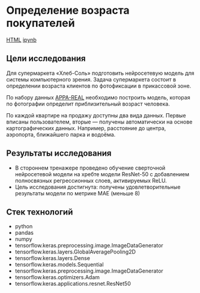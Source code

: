 # Определение возраста покупателей

[HTML](https://github.com/burooom/ml_projects/tree/main/Yandex.Practicum_projects/Computer_vision-regression/Computer_vision-regression.html)     [ipynb](https://github.com/burooom/ml_projects/tree/main/Yandex.Practicum_projects/Computer_vision-regression/Computer_vision-regression.ipynb)

## Цели исследования
Для супермаркета «Хлеб-Соль» подготовить нейросетевую модель для системы компьютерного зрения. Задача супермаркета состоит в определении возраста клиентов по фотофиксации в прикассовой зоне.

По набору данных <a href='https://chalearnlap.cvc.uab.cat/dataset/26/description/'>APPA-REAL</a> необходимо построить модель, которая по фотографии определит приблизительный возраст человека.

По каждой квартире на продажу доступны два вида данных. Первые вписаны пользователем, вторые — получены автоматически на основе картографических данных. Например, расстояние до центра, аэропорта, ближайшего парка и водоёма.
## Результаты исследования
- В стороннем тренажере проведено обучение сверточной нейросетевой модели на хребте модели ResNet-50 с добавлением полносвязных регрессионных слоев, активируемых ReLU.
- Цель исследования достигнута: получены удовлетворительные результаты модели по метрике МАЕ (меньше 8)

## Стек технологий
- python
- pandas
- numpy
- tensorflow.keras.preprocessing.image.ImageDataGenerator
- tensorflow.keras.layers.GlobalAveragePooling2D
- tensorflow.keras.layers.Dense
- tensorflow.keras.models.Sequential
- tensorflow.keras.preprocessing.image.ImageDataGenerator
- tensorflow.keras.optimizers.Adam
- tensorflow.keras.applications.resnet.ResNet50


